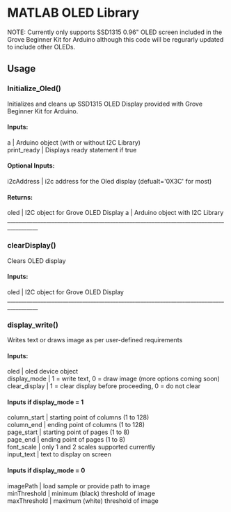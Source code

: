 # MATLAB OLED Library
NOTE: Currently only supports SSD1315 0.96" OLED screen included in the Grove Beginner Kit for Arduino although this code will be regurarly updated to include other OLEDs.

## Usage
### Initialize_Oled()
Initializes and cleans up SSD1315 OLED Display provided with Grove Beginner Kit for Arduino.
#### Inputs:
a | Arduino object (with or without I2C Library)<br>
print_ready | Displays ready statement if true
#### Optional Inputs:
i2cAddress | i2c address for the Oled display (defualt='0X3C' for most)
#### Returns:
oled | I2C object for Grove OLED Display
a | Arduino object with I2C Library
<br>_________________________________________________________________________________________<br>
### clearDisplay()
Clears OLED display
#### Inputs:
oled | I2C object for Grove OLED Display
<br>_________________________________________________________________________________________<br>
### display_write()
Writes text or draws image as per user-defined requirements
#### Inputs:
oled | oled device object<br>
display_mode | 1 = write text, 0 = draw image (more options coming soon)<br>
clear_display | 1 = clear display before proceeding, 0 = do not clear<br>
#### Inputs if display_mode = 1<br>
column_start | starting point of columns (1 to 128)<br>
column_end | ending point of columns (1 to 128)<br>
page_start | starting point of pages (1 to 8)<br>
page_end | ending point of pages (1 to 8)<br>
font_scale | only 1 and 2 scales supported currently<br>
input_text | text to display on screen<br>
#### Inputs if display_mode = 0<br>
imagePath | load sample or provide path to image<br>
minThreshold | minimum (black) threshold of image<br>
maxThreshold | maximum (white) threshold of image<br>
<br>

